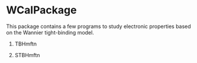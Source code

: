 # WCalPackage
This package contains a few programs to study electronic properties based on the Wannier tight-binding model.

1) TBHmftn

2) STBHmftn
